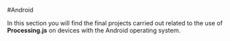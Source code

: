 #Android

In this section you will find the final projects carried out related to the use of **Processing.js** on devices with the Android operating system.